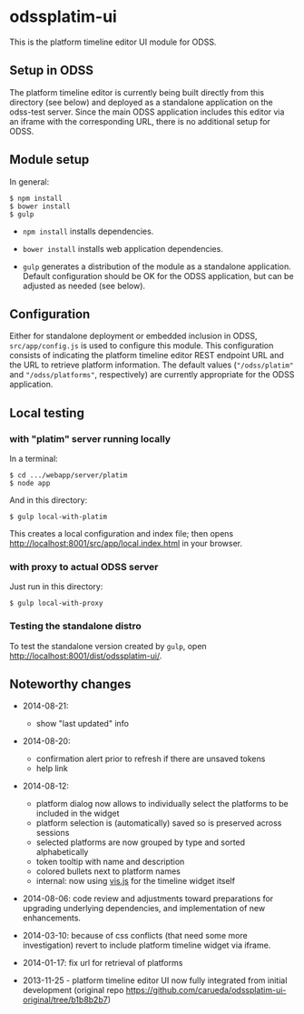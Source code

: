 odssplatim-ui
=============

This is the platform timeline editor UI module for ODSS.

## Setup in ODSS ##

The platform timeline editor is currently being built directly from this
directory (see below) and deployed as a standalone application on the odss-test server.
Since the main ODSS application includes this editor via an iframe with
the corresponding URL, there is no additional setup for ODSS. 


## Module setup ##

In general:

```shell
$ npm install
$ bower install
$ gulp
```

- `npm install` installs dependencies.

- `bower install` installs web application dependencies.

- `gulp` generates a distribution of the module as a standalone application.
Default configuration should be OK for the ODSS application, but can be adjusted
as needed (see below).

## Configuration ##

Either for standalone deployment or embedded inclusion in ODSS, `src/app/config.js`
is used to configure this module. This configuration consists of indicating the
platform timeline editor REST endpoint URL and the URL to retrieve platform information.
The default values (`"/odss/platim"` and `"/odss/platforms"`, respectively)
are currently appropriate for the ODSS application.


## Local testing ##

### with "platim" server running locally

In a terminal:

```shell
$ cd .../webapp/server/platim
$ node app
```

And in this directory:
```shell
$ gulp local-with-platim
```
This creates a local configuration and index file; then opens 
[http://localhost:8001/src/app/local.index.html](http://localhost:8001/src/app/local.index.html)
in your browser.

### with proxy to actual ODSS server

Just run in this directory:
```shell
$ gulp local-with-proxy
```

### Testing the standalone distro

To test the standalone version created by `gulp`,
open [http://localhost:8001/dist/odssplatim-ui/](http://localhost:8001/dist/odssplatim-ui/).


## Noteworthy changes ##

- 2014-08-21:
  - show "last updated" info
  
- 2014-08-20:
  - confirmation alert prior to refresh if there are unsaved tokens
  - help link  
  
- 2014-08-12: 
  - platform dialog now allows to individually select the platforms to be included in the widget 
  - platform selection is (automatically) saved so is preserved across sessions
  - selected platforms are now grouped by type and sorted alphabetically
  - token tooltip with name and description
  - colored bullets next to platform names
  - internal: now using [vis.js](http://visjs.org) for the timeline widget itself

- 2014-08-06: code review and adjustments toward preparations for upgrading
underlying dependencies, and implementation of new enhancements.

- 2014-03-10: because of css conflicts (that need some more investigation) revert to include
platform timeline widget via iframe.

- 2014-01-17: fix url for retrieval of platforms

- 2013-11-25 - platform timeline editor UI now fully integrated from initial development
  (original repo https://github.com/carueda/odssplatim-ui-original/tree/b1b8b2b7)
